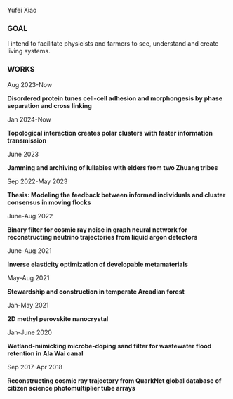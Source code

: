Yufei Xiao

### GOAL

I intend to facilitate physicists and farmers to see, understand and create living systems. 

### WORKS

Aug 2023-Now

**Disordered protein tunes cell-cell adhesion and morphongesis by phase separation and cross linking**

Jan 2024-Now

**Topological interaction creates polar clusters with faster information transmission**

June 2023

**Jamming and archiving of lullabies with elders from two Zhuang tribes**

Sep 2022-May 2023

**Thesis: Modeling the feedback between informed individuals and cluster consensus in moving flocks**

June-Aug 2022

**Binary filter for cosmic ray noise in graph neural network for reconstructing neutrino trajectories from liquid argon detectors**

June-Aug 2021

**Inverse elasticity optimization of developable metamaterials**

May-Aug 2021

**Stewardship and construction in temperate Arcadian forest**

Jan-May 2021

**2D methyl perovskite nanocrystal**

Jan-June 2020

**Wetland-mimicking microbe-doping sand filter for wastewater flood retention in Ala Wai canal**

Sep 2017-Apr 2018

**Reconstructing cosmic ray trajectory from QuarkNet global database of citizen science photomultiplier tube arrays**


